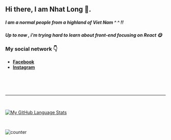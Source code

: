 

## Hi there, I am Nhat Long 👋.

##### I am a normal people from a highland of Viet Nam ^ ^ !!
##### Up to now , i'm trying hard to learn about front-end focusing on React 😋


### My social network 👇 
<ul>
    <li><a href="facebook.com/nhaatjlong"><strong>Facebook</strong></a></li>
    <li><a href="instagram.com/nhaatjlong"><strong>Instagram</strong></a></li>
</ul>
<br />
<br />
<br />

---


<br>

[![My GitHub Language Stats](https://github-readme-stats.vercel.app/api/top-langs/?username=nhaatjlong)]()

<br>

![counter](https://engv9lixq2f3rpd.m.pipedream.net)
